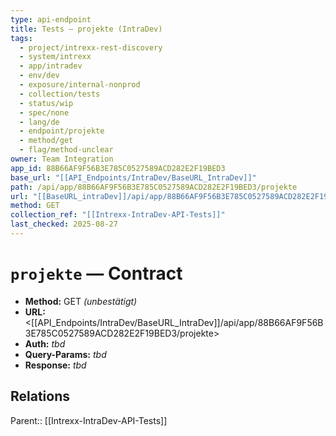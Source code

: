```yaml
---
type: api-endpoint
title: Tests — projekte (IntraDev)
tags:
  - project/intrexx-rest-discovery
  - system/intrexx
  - app/intradev
  - env/dev
  - exposure/internal-nonprod
  - collection/tests
  - status/wip
  - spec/none
  - lang/de
  - endpoint/projekte
  - method/get
  - flag/method-unclear
owner: Team Integration
app_id: 88B66AF9F56B3E785C0527589ACD282E2F19BED3
base_url: "[[API_Endpoints/IntraDev/BaseURL_IntraDev]]"
path: /api/app/88B66AF9F56B3E785C0527589ACD282E2F19BED3/projekte
url: "[[BaseURL_intraDev]]/api/app/88B66AF9F56B3E785C0527589ACD282E2F19BED3/projekte"
method: GET
collection_ref: "[[Intrexx-IntraDev-API-Tests]]"
last_checked: 2025-08-27
---
```


# `projekte` — Contract
- **Method:** GET *(unbestätigt)*
- **URL:** <[[API_Endpoints/IntraDev/BaseURL_IntraDev]]/api/app/88B66AF9F56B3E785C0527589ACD282E2F19BED3/projekte>
- **Auth:** _tbd_
- **Query-Params:** _tbd_
- **Response:** _tbd_

## Relations
Parent:: [[Intrexx-IntraDev-API-Tests]]
